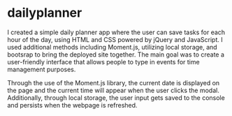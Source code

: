 # dailyplanner
I created a simple daily planner app where the user can save tasks for each hour of the day, using HTML and CSS powered by jQuery and JavaScript. I used additional methods including Moment.js, utilizing local storage, and bootsrap to bring the deployed site together. The main goal was to create a user-friendly interface that allows people to type in events for time management purposes. 

Through the use of the Moment.js library, the current date is displayed on the page and the current time will appear when the user clicks the modal.
Additionally, through local storage, the user input gets saved to the console and persists when the webpage is refreshed. 
